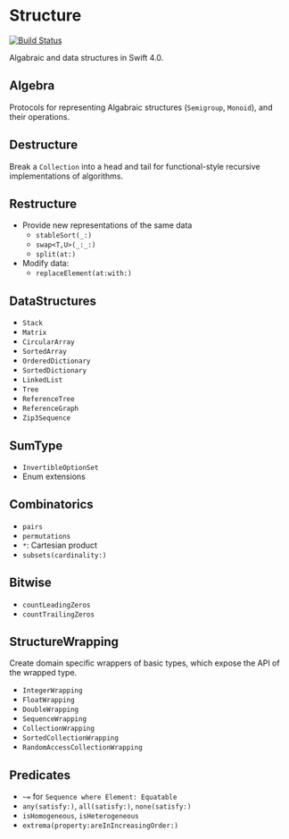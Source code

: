 # Structure

[![Build Status](https://travis-ci.org/dn-m/Structure.svg?branch=master)](https://travis-ci.org/dn-m/Structure) 

Algabraic and data structures in Swift 4.0.

## Algebra
Protocols for representing Algabraic structures (`Semigroup`, `Monoid`), and their operations.

## Destructure
Break a `Collection` into a head and tail for functional-style recursive implementations of algorithms.

## Restructure
- Provide new representations of the same data
    - `stableSort(_:)`
    - `swap<T,U>(_:_:)`
    - `split(at:)`
- Modify data:
    - `replaceElement(at:with:)`

## DataStructures
- `Stack`
- `Matrix`
- `CircularArray`
- `SortedArray`
- `OrderedDictionary`
- `SortedDictionary`
- `LinkedList`
- `Tree`
- `ReferenceTree`
- `ReferenceGraph`
- `Zip3Sequence`

## SumType
- `InvertibleOptionSet`
- Enum extensions

## Combinatorics
- `pairs`
- `permutations`
- `*`: Cartesian product
- `subsets(cardinality:)`

## Bitwise
- `countLeadingZeros`
- `countTrailingZeros`

## StructureWrapping

Create domain specific wrappers of basic types, which expose the API of the wrapped type.

- `IntegerWrapping`
- `FloatWrapping`
- `DoubleWrapping`
- `SequenceWrapping`
- `CollectionWrapping`
- `SortedCollectionWrapping`
- `RandomAccessCollectionWrapping`

## Predicates
- `~=` for `Sequence where Element: Equatable`
- `any(satisfy:)`, `all(satisfy:)`, `none(satisfy:)`
- `isHomogeneous`, `isHeterogeneous`
- `extrema(property:areInIncreasingOrder:)`
